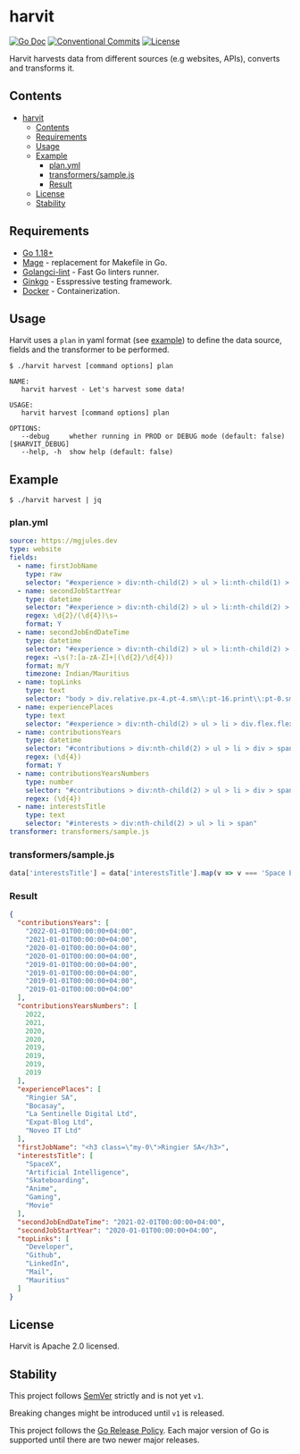 # harvit

[![Go Doc](https://img.shields.io/badge/godoc-reference-blue.svg?style=for-the-badge)](https://godoc.org/github.com/mgjules/harvit)
[![Conventional Commits](https://img.shields.io/badge/Conventional%20Commits-1.0.0-yellow.svg?style=for-the-badge)](https://conventionalcommits.org)
[![License](https://img.shields.io/badge/License-Apache%202.0-blue.svg?style=for-the-badge)](LICENSE)

Harvit harvests data from different sources (e.g websites, APIs), converts and transforms it.


## Contents

- [harvit](#harvit)
  - [Contents](#contents)
  - [Requirements](#requirements)
  - [Usage](#usage)
  - [Example](#example)
    - [plan.yml](#planyml)
    - [transformers/sample.js](#transformerssamplejs)
    - [Result](#result)
  - [License](#license)
  - [Stability](#stability)


## Requirements

- [Go 1.18+](https://golang.org/doc/install)
- [Mage](https://github.com/magefile/mage) - replacement for Makefile in Go.
- [Golangci-lint](https://github.com/golangci/golangci-lint) - Fast Go linters runner.
- [Ginkgo](https://github.com/onsi/ginkgo) - Esspressive testing framework.
- [Docker](https://www.docker.com) - Containerization.

## Usage

Harvit uses a `plan` in yaml format (see [example](#planyml)) to define the data source, fields and the transformer to be performed.

```shell
$ ./harvit harvest [command options] plan
```

```
NAME:
   harvit harvest - Let's harvest some data!

USAGE:
   harvit harvest [command options] plan

OPTIONS:
   --debug     whether running in PROD or DEBUG mode (default: false) [$HARVIT_DEBUG]
   --help, -h  show help (default: false)
```

## Example

```shell
$ ./harvit harvest | jq
```

### plan.yml

```yaml
source: https://mgjules.dev
type: website
fields:
  - name: firstJobName
    type: raw
    selector: "#experience > div:nth-child(2) > ul > li:nth-child(1) > div.flex.flex-wrap.items-center.justify-between > h3"
  - name: secondJobStartYear
    type: datetime
    selector: "#experience > div:nth-child(2) > ul > li:nth-child(2) > div.flex.flex-wrap.items-center.justify-between > span"
    regex: \d{2}/(\d{4})\s→
    format: Y
  - name: secondJobEndDateTime
    type: datetime
    selector: "#experience > div:nth-child(2) > ul > li:nth-child(2) > div.flex.flex-wrap.items-center.justify-between > span"
    regex: →\s(?:[a-zA-Z]+|(\d{2}/\d{4}))
    format: m/Y
    timezone: Indian/Mauritius
  - name: topLinks
    type: text
    selector: "body > div.relative.px-4.pt-4.sm\\:pt-16.print\\:pt-0.sm\\:px-6.lg\\:px-8 > div.max-w-4xl.mx-auto.text-lg > div:nth-child(2) > div.flex.flex-wrap.items-center.justify-center.gap-x-4.gap-y-2.print\\:hidden > a > div > span"
  - name: experiencePlaces
    type: text
    selector: "#experience > div:nth-child(2) > ul > li > div.flex.flex-wrap.items-center.justify-between > h3"
  - name: contributionsYears
    type: datetime
    selector: "#contributions > div:nth-child(2) > ul > li > div > span"
    regex: (\d{4})
    format: Y
  - name: contributionsYearsNumbers
    type: number
    selector: "#contributions > div:nth-child(2) > ul > li > div > span"
    regex: (\d{4})
  - name: interestsTitle
    type: text
    selector: "#interests > div:nth-child(2) > ul > li > span"
transformer: transformers/sample.js
```

### transformers/sample.js

```js
data['interestsTitle'] = data['interestsTitle'].map(v => v === 'Space Exploration' ? 'SpaceX' : v);
```

### Result

```json
{
  "contributionsYears": [
    "2022-01-01T00:00:00+04:00",
    "2021-01-01T00:00:00+04:00",
    "2020-01-01T00:00:00+04:00",
    "2020-01-01T00:00:00+04:00",
    "2019-01-01T00:00:00+04:00",
    "2019-01-01T00:00:00+04:00",
    "2019-01-01T00:00:00+04:00",
    "2019-01-01T00:00:00+04:00"
  ],
  "contributionsYearsNumbers": [
    2022,
    2021,
    2020,
    2020,
    2019,
    2019,
    2019,
    2019
  ],
  "experiencePlaces": [
    "Ringier SA",
    "Bocasay",
    "La Sentinelle Digital Ltd",
    "Expat-Blog Ltd",
    "Noveo IT Ltd"
  ],
  "firstJobName": "<h3 class=\"my-0\">Ringier SA</h3>",
  "interestsTitle": [
    "SpaceX",
    "Artificial Intelligence",
    "Skateboarding",
    "Anime",
    "Gaming",
    "Movie"
  ],
  "secondJobEndDateTime": "2021-02-01T00:00:00+04:00",
  "secondJobStartYear": "2020-01-01T00:00:00+04:00",
  "topLinks": [
    "Developer",
    "Github",
    "LinkedIn",
    "Mail",
    "Mauritius"
  ]
}
```


## License

Harvit is Apache 2.0 licensed.


## Stability

This project follows [SemVer](http://semver.org/) strictly and is not yet `v1`.

Breaking changes might be introduced until `v1` is released.

This project follows the [Go Release Policy](https://golang.org/doc/devel/release.html#policy). Each major version of Go is supported until there are two newer major releases.

